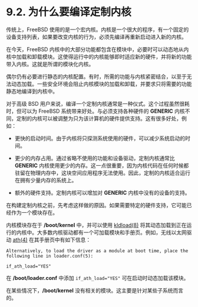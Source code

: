 # 9.2. 为什么要编译定制内核

传统上，FreeBSD 使用的是一个宏内核。内核是一个很大的程序，有一个固定的设备支持列表，如果要改变内核的行为，必须先编译再重新启动进入新的内核。

在今天，FreeBSD 内核中的大部分功能都包含在模块中，必要时可以动态地从内核中加载和卸载模块。这使得运行中的内核能够即时适应新的硬件，并将新的功能带入内核。这就是所谓的模块化内核。

偶尔仍有必要进行静态的内核配置。有时，所需的功能与内核紧密结合，以至于无法动态加载。一些安全环境会阻止内核模块的加载和卸载，并要求只将需要的功能静态地编译到内核中。


对于高级 BSD 用户来说，编译一个定制内核通常是一种仪式。这个过程虽然很耗时，但可以为 FreeBSD 系统带来好处。与必须支持各种硬件的 **GENERIC** 内核不同，定制的内核可以被调整为只为该计算机的硬件提供支持。这有很多好处，例如：

- 更快的启动时间。由于内核将只探测系统使用的硬件，可以减少系统启动的时间。


- 更少的内存占用。通过省略不使用的功能和设备驱动，定制内核通常比 **GENERIC** 内核使用更少的内存。这一点很重要，因为内核代码在任何时候都驻留在物理内存中，这块空间应用程序无法使用。因此，定制的内核适合运行在拥有少量内存的系统上。

- 额外的硬件支持。定制内核可以增加对 **GENERIC** 内核中没有的设备的支持。

在构建定制内核之前，先考虑这样做的原因。如果需要特定的硬件支持，它可能已经作为一个模块存在。

内核模块存在于 **/boot/kernel** 中，并可以使用 [kldload(8)](https://www.freebsd.org/cgi/man.cgi?query=kldload&sektion=8&format=html) 将其动态加载到正在运行的内核中。大多数内核驱动都有一个可加载模块和手册页。例如，无线以太网驱动 [ath(4)](https://www.freebsd.org/cgi/man.cgi?query=ath&sektion=4&format=html) 在其手册页中有如下信息：

```
Alternatively, to load the driver as a module at boot time, place the
following line in loader.conf(5):
    
if_ath_load="YES"
```

在 **/boot/loader.conf** 中添加 `if_ath_load="YES"` 可在启动时动态加载该模块。

在某些情况下，**/boot/kernel** 没有相关的模块。这主要是针对某些子系统而言的。
